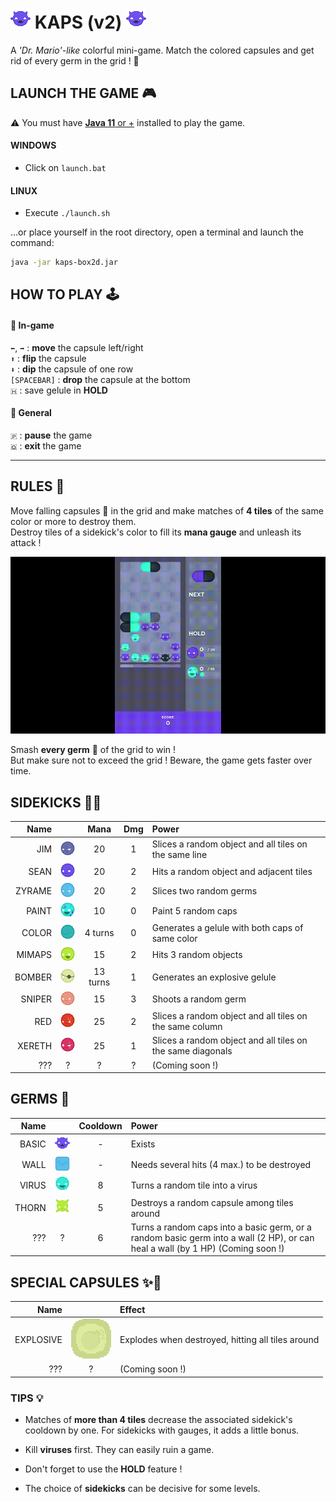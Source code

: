 # ![hi](android/assets/img/icons/icon.png "hey") KAPS (v2) ![there](android/assets/img/icons/icon.png "you")

A *'Dr. Mario'-like* colorful mini-game. Match the colored capsules and 
get rid of every germ in the grid ! 🧪

## LAUNCH THE GAME 🎮
⚠ You must have [**Java 11** or +](https://www.oracle.com/java/technologies/javase/jdk11-archive-downloads.html)
installed to play the game.

#### WINDOWS
- Click on `launch.bat`

#### LINUX
- Execute `./launch.sh`

...or place yourself in the root directory,
open a terminal and launch the command:
```bash
java -jar kaps-box2d.jar
```


## HOW TO PLAY 🕹

#### 💊 In-game
`⬅`, `➡` : **move** the capsule left/right  
`⬆` : **flip** the capsule  
`⬇` : **dip** the capsule of one row  
`[SPACEBAR]` : **drop** the capsule at the bottom  
`🇭` : save gelule in **HOLD**

#### 💊 General 
`🇵` : **pause** the game  
`🇶` : **exit** the game

---

## RULES 📜
Move falling capsules 💊 in the grid and make matches of **4 tiles** of the same color or more 
to destroy them.  
Destroy tiles of a sidekick's color to fill its **mana gauge** and unleash its attack !

![quick gameplay](android/assets/img/screens/KAPS-clip.gif "Quick gameplay")

Smash **every germ** 🦠 of the grid to win !  
But make sure not to exceed the grid ! Beware, the game gets faster over time.


## SIDEKICKS 🤜‍🤛
| Name | | Mana | Dmg | Power |  
|---:|:---:|:---:|:---:|:---|   
| JIM    | ![JIM   ](android/assets/img/sidekicks/Jim_0.png "Jim")       | 20       | 1 | Slices a random object and all tiles on the same line
| SEAN   | ![SEAN  ](android/assets/img/sidekicks/Sean_0.png "Sean")     | 20       | 2 | Hits a random object and adjacent tiles  
| ZYRAME | ![ZYRAME](android/assets/img/sidekicks/Zyrame_0.png "Zyrame") | 20       | 2 | Slices two random germs  
| PAINT  | ![PAINT ](android/assets/img/sidekicks/Paint_0.png "Paint")   | 10       | 0 | Paint 5 random caps
| COLOR  | ![COLOR ](android/assets/img/sidekicks/Color_0.png "Color")   | 4 turns  | 0 | Generates a gelule with both caps of same color
| MIMAPS | ![MIMAPS](android/assets/img/sidekicks/Mimaps_0.png "Mimaps") | 15       | 2 | Hits 3 random objects  
| BOMBER | ![BOMBER](android/assets/img/sidekicks/Bomber_0.png "Bomber") | 13 turns | 1 | Generates an explosive gelule
| SNIPER | ![SNIPER](android/assets/img/sidekicks/Sniper_0.png "Sniper") | 15       | 3 | Shoots a random germ
| RED    | ![RED   ](android/assets/img/sidekicks/Red_0.png "Red")       | 25       | 2 | Slices a random object and all tiles on the same column
| XERETH | ![XERETH](android/assets/img/sidekicks/Xereth_0.png "Xereth") | 25       | 1 | Slices a random object and all tiles on the same diagonals  
| ???    | ? | ? | ? | (Coming soon !)

## GERMS 🦠
| Name | | Cooldown | Power |  
|---:|:---:|:---:|:---|   
| BASIC | ![BASIC](android/assets/img/1/germs/basic/idle_0.png "Basic") | - | Exists
| WALL  | ![WALL ](android/assets/img/2/germs/wall4/idle_0.png "Wall")  | - | Needs several hits (4 max.) to be destroyed
| VIRUS | ![VIRUS](android/assets/img/5/germs/virus/idle_0.png "Virus") | 8 | Turns a random tile into a virus
| THORN | ![THORN](android/assets/img/4/germs/thorn/idle_0.png "Thorn") | 5 | Destroys a random capsule among tiles around
| ???    | ? | 6 | Turns a random caps into a basic germ, or a random basic germ into a wall (2 HP), or can heal a wall (by 1 HP) (Coming soon !)


## SPECIAL CAPSULES ✨💊
| Name | | Effect |  
|---:|:---:|:---|   
| EXPLOSIVE | ![EXPLOSIVE](android/assets/img/7/caps/bomb_unlinked.png "Explosive") | Explodes when destroyed, hitting all tiles around
| ???       | ? | (Coming soon !)



### TIPS 💡

- Matches of **more than 4 tiles** decrease the associated sidekick's cooldown by one.
  For sidekicks with gauges, it adds a little bonus.
  
- Kill **viruses** first. They can easily ruin a game.

- Don't forget to use the **HOLD** feature !

- The choice of **sidekicks** can be decisive for some levels.